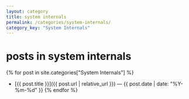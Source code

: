 ```yaml
---
layout: category
title: system internals
permalink: /categories/system-internals/
category_key: "System Internals"
---
```


# posts in **system internals**

{% for post in site.categories["System Internals"] %}
- [{{ post.title }}]({{ post.url | relative_url }}) <span class="meta">— {{ post.date | date: "%Y-%m-%d" }}</span>
{% endfor %}
